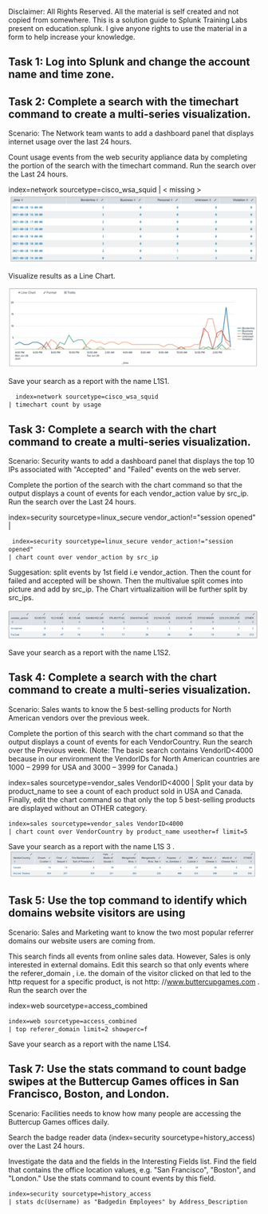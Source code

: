 Disclaimer: All Rights Reserved. All the material is self created and not copied from somewhere. This is a solution guide to Splunk Training Labs present on education.splunk. I give anyone rights to use the material in a form to help increase your knowledge.

## Task 1: Log into Splunk and change the account name and time zone. 

 

## Task 2: Complete a search with the timechart command to create a multi-series visualization. 
Scenario: The Network team wants to add a dashboard panel that displays internet usage over the last  24 hours.

Count usage events from the web security appliance data by completing the <missing> portion of the search with the timechart command. Run the search over the Last 24 hours. 

index=network sourcetype=cisco_wsa_squid | < missing >  
![image](https://github.com/ShahzebFarruk/Splunk_Material/blob/main/Statistical%20Labs/table1.png)


Visualize results as a Line Chart.
  

![image](https://github.com/ShahzebFarruk/Splunk_Material/blob/main/Statistical%20Labs/table2.png)

  
Save your search as a report with the name L1S1.

```spl
  index=network sourcetype=cisco_wsa_squid
| timechart count by usage
  ```


  
## Task 3: Complete a search with the chart command to create a multi-series visualization. 

Scenario: Security wants to add a dashboard panel that displays the top 10 IPs associated with "Accepted" and "Failed" events on the web server.
  
  Complete the <missing> portion of the search with the chart command so that the output displays a count of events for each vendor_action value by src_ip. Run the search over the Last 24 hours. 
  
index=security sourcetype=linux_secure vendor_action!="session opened" | <missing> 

```spl
 index=security sourcetype=linux_secure vendor_action!="session opened"
| chart count over vendor_action by src_ip
 ```
Suggesation: split events by 1st field i.e vendor_action. Then the count for failed and accepted will be shown. Then the multivalue split comes into picture and add by src_ip. The Chart virtualizaition will be further split by src_ips.
 
![image](https://github.com/ShahzebFarruk/Splunk_Material/blob/main/Statistical%20Labs/table3.png)

Save your search as a report with the name L1S2. 
 
## Task 4: Complete a search with the chart command to create a multi-series visualization. 
Scenario: Sales wants to know the 5 best-selling products for North American vendors over the previous week. 

Complete the <missing> portion of this search with the chart command so that the output displays a count of events for each VendorCountry. Run the search over the Previous week. (Note: The basic search contains VendorID<4000 because in our environment the VendorIDs for North American countries are 1000 – 2999 for USA and 3000 – 3999 for Canada.) 

index=sales sourcetype=vendor_sales VendorID<4000 | <missing> 
Split your data by product_name to see a count of each product sold in USA and Canada. 
Finally, edit the chart command so that only the top 5 best-selling products are displayed without an OTHER category. 



```spl
index=sales sourcetype=vendor_sales VendorID<4000 
| chart count over VendorCountry by product_name useother=f limit=5
```
Save your search as a report with the name L1S 3 .
![image](https://github.com/ShahzebFarruk/Splunk_Material/blob/main/Statistical%20Labs/table4.png)

##  Task 5: Use the top command to identify which domains website visitors are using
Scenario: Sales and Marketing want to know the two most popular referrer domains our website users are coming from.

This search finds all events from online sales data. However, Sales is only interested in external domains. Edit this search so that only events where the referer_domain , i.e. the domain of the visitor clicked on that led to the http request for a specific product, is not http: //www.buttercupgames.com . Run the search over the 

index=web sourcetype=access_combined

```
index=web sourcetype=access_combined
| top referer_domain limit=2 showperc=f
```
Save your search as a report with the name L1S4.

## Task 7: Use the stats command to count badge swipes at the Buttercup Games offices in San Francisco, Boston, and London. 
Scenario: Facilities needs to know how many people are accessing the Buttercup Games offices daily.

Search the badge reader data (index=security sourcetype=history_access) over the Last 24 hours. 

Investigate the data and the fields in the Interesting Fields list. Find the field that contains the office location values, e.g. "San Francisco", "Boston", and "London." Use the stats command to count events  by this field. 

```
index=security sourcetype=history_access
| stats dc(Username) as "Badgedin Employees" by Address_Description
```

                                                  
                                                  

